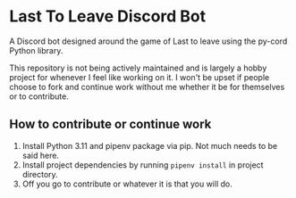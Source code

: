 # Last To Leave Discord Bot

A Discord bot designed around the game of Last to leave using the py-cord Python library.

This repository is not being actively maintained and is largely a hobby project for whenever I feel like working on it.
I won't be upset if people choose to fork and continue work without me whether it be for themselves or to contribute.


## How to contribute or continue work

1. Install Python 3.11 and pipenv package via pip. Not much needs to be said here.
1. Install project dependencies by running `pipenv install` in project directory.
1. Off you go to contribute or whatever it is that you will do.

